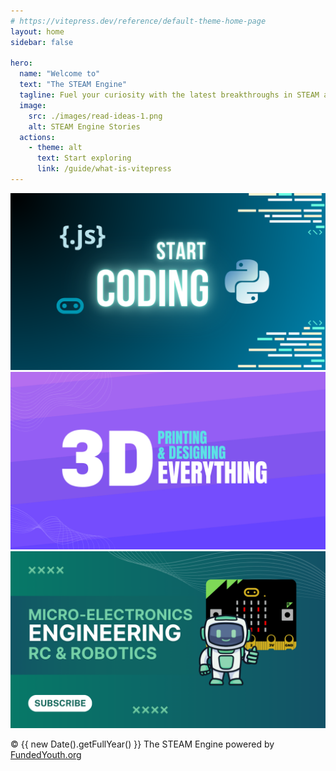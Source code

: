 ```yaml
---
# https://vitepress.dev/reference/default-theme-home-page
layout: home
sidebar: false

hero:
  name: "Welcome to"
  text: "The STEAM Engine"
  tagline: Fuel your curiosity with the latest breakthroughs in STEAM and education from FundedYouth. Explore hands-on learning in 3D Printing, 3D Modeling, Lasercraft, Coding, and Robotics — where creativity powers the future.
  image:
    src: ./images/read-ideas-1.png
    alt: STEAM Engine Stories
  actions:
    - theme: alt
      text: Start exploring
      link: /guide/what-is-vitepress
---
```


<div class="full-width-section">
  <div class="feature-container" style="--columns: 3;">
    <div class="feature-item">
      <a href="#"><img src="./public/images/coding-blog-feature-banner.png" alt="Article on coding and programming" /></a>
    </div>
    <div class="feature-item">
      <a href="#"><img src="./public/images/3d-printing-blog-feature-banner.png" alt="Everything 3D Printing" /></a>
    </div>
    <div class="feature-item">
      <a href="#"><img src="./public/images/micro-robot-blog-feature-banner.png" alt="Micro-Electronics, RC, and Robotics" /></a>
    </div>
  </div>
</div>

<div class="full-width-section">
    <p class="text-center">&copy; {{ new Date().getFullYear() }} The STEAM Engine powered by <a href="https://fundedyouth.org">FundedYouth.org</a></p>
</div>
